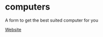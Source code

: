 # computers

A form to get the best suited computer for you

[Website](https://4tizalewski.github.io/computers/)
